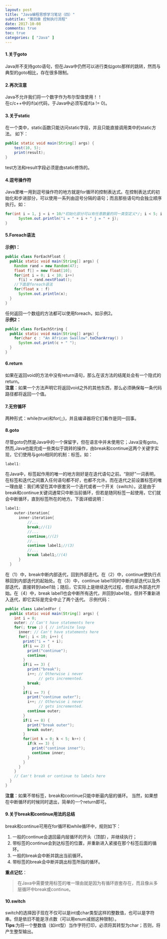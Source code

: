 ```yaml
---
layout: post
title: "Java编程思想学习笔记（四）"
subtitle: "第四章 控制执行流程"
date: 2017-10-08
comments: true
toc: true
categories: [ "Java" ]
---
```


#### 1.关于goto
Java并不支持goto语句，但在Java中仍然可以进行类似goto那样的跳转，然而与典型的goto相比，存在很多限制。
#### 2.再次注意
Java不允许我们将一个数字作为布尔型值使用！！  
在c/c++中的if(a)代码，于Java中必须写成if(a != 0)。
#### 3.关于static
在一个类中，static函数只能访问static字段，并且只能直接调用类中的static方法。
如下：
```Java
public static void main(String[] args) {
    test(10, 5);
    print(result);
}
```
test方法和result字段必须是由static修饰的。
#### 4.逗号操作符
Java里唯一用到逗号操作符的地方就是for循环的控制表达式。在控制表达式的初始化和步进部分，可以使用一系列由逗号分隔的语句；而且那些语句均会独立顺序执行。如：
```Java
for(int i = 1, j = i + 10/*初始化部分可以有任意数量的同一类型定义*/; i < 5; i++, j = i * 2) {
      System.out.println("i = " + i + " j = " + j);
}
```
#### 5.Foreach语法
**示例1：**
```Java
public class ForEachFloat {
  public static void main(String[] args) {
    Random rand = new Random(47);
    float f[] = new float[10];
    for(int i = 0; i < 10; i++)
      f[i] = rand.nextFloat();
	//下面是foreach语法
    for(float x : f)
      System.out.println(x);
  }
}
```
任何返回一个数组的方法都可以使用foreach，如示例2。  
**示例2：**
```Java
public class ForEachString {
  public static void main(String[] args) {
    for(char c : "An African Swallow".toCharArray() )
      System.out.print(c + " ");
  }
}
```
#### 6.return
如果在返回void的方法中没有return语句，那么在该方法的结尾处会有一个隐式的return。  
**注意**：如果一个方法声明它将返回void之外的其他东西，那么必须确保每一条代码路径都将返回一个值。
#### 7.无穷循环
两种形式：while(true)和for(;;)，并且编译器将它们看作是同一回事。
#### 8.goto
尽管goto仍然是Java中的一个保留字，但在语言中并未使用它；Java没有goto。然而,Java也能完成一些类似于跳转的操作，由break和continue这两个关键字实现，它们使用与goto相同的机制：标签。如：
```Java
label1:
```
在Java中，标签起作用的唯一的地方刚好是在迭代语句之前。“刚好”一词表明，在标签和迭代之间置入任何语句都不好，也都不允许。而在迭代之前设置标签的唯一理由是：我们希望在其中嵌套另一个迭代或者一个开关（switch）。这是由于break和continue关键词通常只中断当前循环，但若是随同标签一起使用，它们就会中断循环，直到标签所在的地方。下面详细说明：
```Java
label1:
	outer-iteration{
	  inner-iteration{
		  //...
		  break;//(1)
		  //...
		  continue;//(2)
		  //...
		  continue label1;//(3)
		  //...
		  break label1;//(4)		  
	  }
  }
```
在（1）中，break中断内部迭代，回到外部迭代。在（2）中，continue使执行点移回到内部迭代的起始处。在（3）中，continue label1同时中断内部迭代以及外部迭代，直接转到label1处；随后，它实际上是继续迭代过程，但却从外部迭代开始。在（4）中，break label1也会中断所有迭代，并回到labe1处，但并不重新进入迭代，即它实际是完全中止了两个迭代。
示例代码：
```Java
public class LabeledFor {
  public static void main(String[] args) {
    int i = 0;
    outer: // Can't have statements here
    for(; true ;) { // infinite loop
      inner: // Can't have statements here
      for(; i < 10; i++) {
        print("i = " + i);
        if(i == 2) {
          print("continue");
          continue;
        }
        if(i == 3) {
          print("break");
          i++; // Otherwise i never
               // gets incremented.
          break;
        }
        if(i == 7) {
          print("continue outer");
          i++; // Otherwise i never
               // gets incremented.
          continue outer;
        }
        if(i == 8) {
          print("break outer");
          break outer;
        }
        for(int k = 0; k < 5; k++) {
          if(k == 3) {
            print("continue inner");
            continue inner;
          }
        }
      }
    }
    // Can't break or continue to labels here
  }
} 
```
**注意**：如果不带标签，break和continue只能中断最内层的循环。
当然，如果想在中断循环的时候同时退出，简单的一个return即可。
#### 9.关于break和continue用法的总结
break和continue可用在for循环和while循环中，规则如下：
1. 一般的continue会退回最内层循环的开头（顶部），并继续执行；
2. 带标签的continue会到达标签的位置，并重新进入紧接在那个标签后面的循环。
3. 一般的break会中断并跳出当前循环。
4. 带标签的break会中断并跳出标签所指的循环。  

**重点记忆**：
> 在Java中需要使用标签的唯一理由就是因为有循环嵌套存在，而且像从多层循环中break或continue。

#### 10.switch
switch的选择因子现在不仅可以是int或char类型这样的整数值，也可以是字符串。但是依旧不能是浮点数（可以用enum减弱这种限制）。  
**Tips**:为将一个整数值（如int型）当作字符打印，必须将其转型为char；否则，将产生整型输出。


